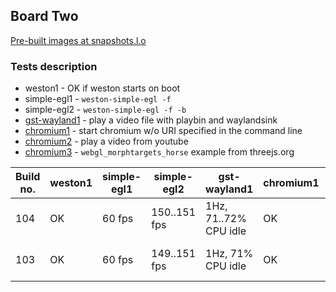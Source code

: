 ## Board Two
[Pre-built images at snapshots.l.o](http://snapshots.linaro.org/openembedded/pre-built/lhg/morty/dragonboard-410c/rpb-wayland/latest/)

### Tests description
* weston1 - OK if weston starts on boot
* simple-egl1 - `weston-simple-egl -f`
* simple-egl2 - `weston-simple-egl -f -b`
* [gst-wayland1](gst-wayland1.md) - play a video file with playbin and waylandsink
* [chromium1](chromium1.md) - start chromium w/o URI specified in the command line
* [chromium2](chromium2.md) - play a video from youtube
* [chromium3](chromium3.md) - `webgl_morphtargets_horse` example from threejs.org

| Build no. | weston1 | simple-egl1 | simple-egl2 | gst-wayland1 | chromium1 | chromium2 | chromium3 |
| --- | --- | --- | --- | --- | --- | --- | --- |
| 104 | OK | 60 fps | 150..151 fps | 1Hz, 71..72% CPU idle | OK | 38..54% CPU idle | 18..21 fps, 75..84% CPU idle |
| 103 | OK | 60 fps | 149..151 fps | 1Hz, 71% CPU idle | OK | 40..60% CPU idle | 19..21 fps, 86% CPU idle |
